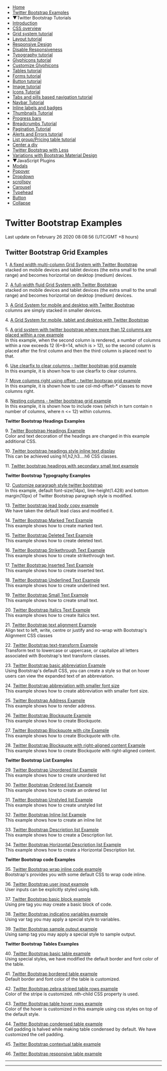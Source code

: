  

 

- [Home](/index.php)
- [Twitter Bootstrap Examples](/twitter-bootstrap/examples.php)
- ▼Twitter Bootstrap Tutorials
- [Introduction](/twitter-bootstrap/tutorial.php)
- [CSS overview](/twitter-bootstrap/CSS-overview.php)
- [Grid system tutorial](/twitter-bootstrap/grid-system-tutorial.php)
- [Layout tutorial](/twitter-bootstrap/layout-tutorial.php)
- [Responsive Design](/twitter-bootstrap/responsive-design.php)
- [Disable Responsiveness](/twitter-bootstrap/disable-responsiveness.php)
- [Typography tutorial](/twitter-bootstrap/typography-tutorial.php)
- [Glyphicons tutorial](/twitter-bootstrap/glyphicons.php)
- [Customize Glyphicons](/twitter-bootstrap/3/glyph-customization.html)
- [Tables tutorial](/twitter-bootstrap/tables-tutorial.php)
- [Forms tutorial](/twitter-bootstrap/forms-tutorial.php)
- [Button tutorial](/twitter-bootstrap/button-tutorial.php)
- [Image tutorial](/twitter-bootstrap/image-tutorial.php)
- [Icons Tutorial](/twitter-bootstrap/icons.php)
- [Tabs and pills based navigation tutorial](/twitter-bootstrap/nav-tabs-and-pills-tutorial.php)
- [Navbar Tutorial](/twitter-bootstrap/navbar-tutorial.php)
- [Inline labels and badges](/twitter-bootstrap/inline-labels-and-badges.php)
- [Thumbnails Tutorial](/twitter-bootstrap/thumbnails-tutorial.php)
- [Progress bars](/twitter-bootstrap/progress-bars-tutorial.php)
- [Breadcrumbs Tutorial](/twitter-bootstrap/breadcrumbs-tutorial.php)
- [Pagination Tutorial](/twitter-bootstrap/pagination-tutorial.php)
- [Alerts and Errors tutorial](/twitter-bootstrap/alerts-and-errors-tutorial.php)
- [List group/Pricing table tutorial](/twitter-bootstrap/list-group.php)
- [Center a div](/twitter-bootstrap/center-a-div.php)
- [Twitter Bootstrap with Less](/twitter-bootstrap/twitter-bootstrap-with-less.php)
- [Variations with Bootstrap Material Design](/twitter-bootstrap/variations-using-bootstrap-material-design.php)
- ▼JavaScript Plugins
- [Modals](/twitter-bootstrap/modals-tutorial.php)
- [Popover](/twitter-bootstrap/popover-tutorial.php)
- [Dropdown](/twitter-bootstrap/dropdown.php)
- [scrollspy](/twitter-bootstrap/scrollspy-tutorial.php)
- [Carousel](/twitter-bootstrap/carousel-tutorial.php)
- [Typehead](/twitter-bootstrap/typehead.php)
- [Button](/twitter-bootstrap/button.php)
- [Collapse](/twitter-bootstrap/collapse.php)

# Twitter Bootstrap Examples

Last update on February 26 2020 08:08:56 (UTC/GMT +8 hours)

<span class="underline"></span>

<span class="underline"></span>

## Twitter Bootstrap Grid Examples

1. [A fixed width multi-column Grid System with Twitter Bootstrap](examples/a-fixed-width-multi-column-grid-system-with-twitter-bootstrap.php)  
stacked on mobile devices and tablet devices (the extra small to the small range) and becomes horizontal on desktop (medium) devices.

2. [A full-width fluid Grid System with Twitter Bootstrap](examples/a-full-width-fluid-grid-system-with-twitter-bootstrap.php)  
stacked on mobile devices and tablet devices (the extra small to the small range) and becomes horizontal on desktop (medium) devices.

3. [A Grid System for mobile and desktop with Twitter Bootstrap](examples/a-grid-system-for-mobile-and-desktop-with-twitter-bootstrap.php)  
columns are simply stacked in smaller devices.

4. [A Grid System for mobile, tablet and desktop with Twitter Bootstrap](examples/a-grid-system-for-mobile-tablet-and-desktop-with-twitter-bootstrap.php)

5. [A grid system with twitter bootstrap where more than 12 columns are placed within a row example](examples/a-grid-system-with-twitter-bootstrap-where-more-than-12-columns-are-placed-within-a-row-example.php)  
In this example, when the second column is rendered, a number of columns within a row exceeds 12 (6+8=14, which is &gt; 12), so the second column is placed after the first column and then the third column is placed next to that.

6. [Use clearfix to clear columns - twitter bootstrap grid example](examples/use-clearfix-to-clear-columns-twitter-bootstrap-grid-example.php)  
In this example, it is shown how to use clearfix to clear columns.

7. [Move columns right using offset - twitter bootsrap grid example](examples/move-columns-right-using-offset-twitter-bootstrap-grid-example.php)  
In this example, it is shown how to use col-md-offset-\* classes to move columns right.

8. [Nesting columns - twitter bootstrap grid example](examples/nesting-columns-twitter-bootstrap-grid-example.php)  
In this example, it is shown how to include rows (which in turn contain n number of columns, where n &lt;= 12) within columns.

**Twitter Bootstrap Headings Examples**

9. [Twitter Bootstrap Headings Example](examples/twitter-bootstrp-headings-example.php)  
Color and text decoration of the headings are changed in this example additional CSS.

10. [Twitter bootstrap headings style inline text display](examples/twitter-bootstrap-headings-style-inline-text-display.php)  
This can be achieved using h1,h2,h3....h6 CSS classes.

11. [Twitter bootstrap headings with secondary small text example](examples/twitter-bootstrap-headings-with-secondary-small-text-example.php)

**Twitter Bootstrap Typography Examples**

12. [Customize paragraph style twitter bootstrap](examples/customize-paragraph-style-twitter-bootstrap.php)  
In this example, default font-size(14px), line-height(1.428) and bottom margin(10px) of Twitter Bootstrap paragraph style is modified.

13. [Twitter bootstrap lead body copy example](examples/twitter-bootstrap-lead-body-copy-example.php)  
We have taken the default lead class and modified it.

14. [Twitter Bootstrap Marked Text Example](examples/twitter-bootstrap-marked-text-example.php)  
This example shows how to create marked text.

15. [Twitter Bootstrap Deleted Text Example](examples/twitter-bootstrap-deleted-text-example.php)  
This example shows how to create deleted text.

16. [Twitter Bootstrap Strikethrough Text Example](examples/twitter-bootstrap-strikethrough-text-example.php)  
This example shows how to create strikethrough text.

17. [Twitter Bootstrap Inserted Text Example](examples/twitter-bootstrap-inserted-text-example.php)  
This example shows how to create inserted text.

18. [Twitter Bootstrap Underlined Text Example](examples/twitter-bootstrap-underlined-text-example.php)  
This example shows how to create underlined text.

19. [Twitter Bootstrap Small Text Example](examples/twitter-bootstrap-small-text-example.php)  
This example shows how to create small text.

20. [Twitter Bootstrap Italics Text Example](examples/twitter-bootstrap-italics-text-example.php)  
This example shows how to create Italics text.

21. [Twitter Bootstrap text alignment Example](examples/twitter-bootstrap-text-alignment-example.php)  
Align text to left, write, centre or justify and no-wrap with Bootstrap's Alignment CSS classes

22. [Twitter Bootstrap text-transform Example](examples/twitter-bootstrap-text-transform-example.php)  
Transform text to lowercase or uppercase, or capitalize all letters associated with Bootstrap's text transform classes.

23. [Twitter Bootstrap basic abbreviation Example](examples/twitter-bootstrap-basic-abbreviation-example.php)  
Using Bootstrap's default CSS, you can create a style so that on hover users can view the expanded text of an abbreviation.

24. [Twitter Bootstrap abbreviation with smaller font size](examples/twitter-bootstrap-abbreviation-with-smaller-font-size.php)  
This example shows how to create abbreviation with smaller font size.

25. [Twitter Bootstrap Address Example](examples/twitter-bootstrap-address-example.php)  
This example shows how to render address.

26. [Twitter Bootstrap Blockquote Example](examples/twitter-bootstrap-blockquote-example.php)  
This example shows how to create Blockquote.

27. [Twitter Bootstrap Blockquote with cite Example](examples/twitter-bootstrap-blockquote-with-cite-example.php)  
This example shows how to create Blockquote with cite.

28. [Twitter Bootstrap Blockquote with right-aligned content Example](examples/twitter-bootstrap-blockquote-with-right-aligned-content-example.php)  
This example shows how to create Blockquote with right-aligned content.

**Twitter Bootstrap List Examples**

29. [Twitter Bootstrap Unordered list Example](examples/twitter-bootstrap-unordered-list-example.php)  
This example shows how to create unordered list

30. [Twitter Bootstrap Ordered list Example](examples/twitter-bootstrap-ordered-list-example.php)  
This example shows how to create an ordered list

31. [Twitter Bootstrap Unstyled list Example](examples/twitter-bootstrap-unstyled-list-example.php)  
This example shows how to create unstyled list

32. [Twitter Bootstrap Inline list Example](examples/twitter-bootstrap-inline-list-example.php)  
This example shows how to create an inline list

33. [Twitter Bootstrap Description list Example](examples/twitter-bootstrap-description-list-example.php)  
This example shows how to create a Description list.

34. [Twitter Bootstrap Horizontal Description list Example](examples/twitter-bootstrap-horizontal-description-list-example.php)  
This example shows how to create a Horizontal Description list.

**Twitter Bootstrap code Examples**

35. [Twitter Bootstrap wrap inline code example](examples/twitter-bootstrap-wrap-inline-code-example.php)  
Bootstrap's provides you with some default CSS to wrap code inline.

36. [Twitter Bootstrap user input example](examples/twitter-bootstrap-user-input-example.php)  
User inputs can be explicitly styled using kdb.

37. [Twitter Bootstrap basic block example](examples/twitter-bootstrap-basic-block-example.php)  
Using pre tag you may create a basic block of code.

38. [Twitter Bootstrap indicating variables example](examples/twitter-bootstrap-indicating-variables-example.php)  
Using var tag you may apply a special style to variables.

39. [Twitter Bootstrap sample output example](examples/twitter-bootstrap-sample-output-example.php)  
Using samp tag you may apply a special style to sample output.

**Twitter Bootstrap Tables Examples**

40. [Twitter Bootstrap basic table example](examples/twitter-bootstrap-basic-table-example.php)  
Using special styles, we have modified the default border and font color of the table.

41. [Twitter Bootstrap bordered table example](examples/twitter-bootstrap-bordered-table-example.php)  
Default border and font color of the table is customized.

42. [Twitter Bootstrap zebra striped table rows example](examples/twitter-bootstrap-zebra-striped-table-rows-example.php)  
Color of the stripe is customized. nth-child CSS property is used.

43. [Twitter Bootstrap table hover rows example](examples/twitter-bootstrap-table-hover-rows-example.php)  
Color of the hover is customized in this example using css styles on top of the default style.

44. [Twitter Bootstrap condensed table example](examples/twitter-bootstrap-condensed-table-example.php)  
Cell padding is halved while making table condensed by default. We have customized the cell padding.

45. [Twitter Bootstrap contextual table example](examples/twitter-bootstrap-contextual-table-example.php)

46. [Twitter Bootstrap responsive table example](examples/twitter-bootstrap-responsive-table-example.php)

---

<span class="underline"></span>

 

---

<span class="underline"></span>

<span class="underline"></span>

<span class="underline"></span>

 
